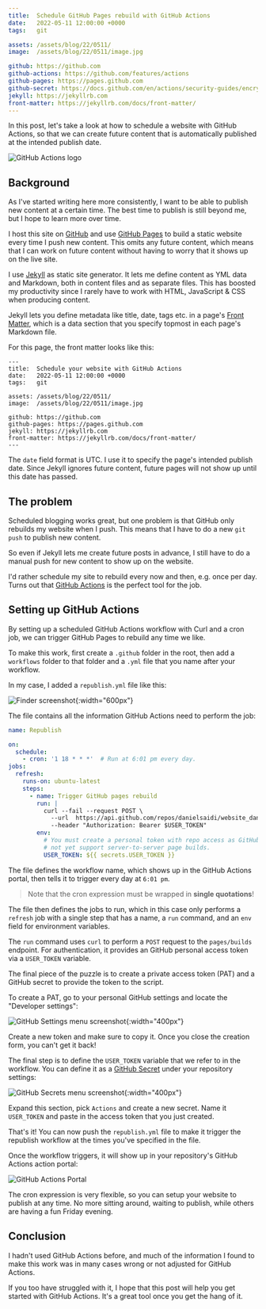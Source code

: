 ```yaml
---
title:  Schedule GitHub Pages rebuild with GitHub Actions
date:   2022-05-11 12:00:00 +0000
tags:   git

assets: /assets/blog/22/0511/
image:  /assets/blog/22/0511/image.jpg

github: https://github.com
github-actions: https://github.com/features/actions
github-pages: https://pages.github.com
github-secret: https://docs.github.com/en/actions/security-guides/encrypted-secrets
jekyll: https://jekyllrb.com
front-matter: https://jekyllrb.com/docs/front-matter/
---
```


In this post, let's take a look at how to schedule a website with GitHub Actions, so that we can create future content that is automatically published at the intended publish date.

![GitHub Actions logo]({{page.image}})


## Background

As I've started writing here more consistently, I want to be able to publish new content at a certain time. The best time to publish is still beyond me, but I hope to learn more over time.

I host this site on [GitHub]({{page.github}}) and use [GitHub Pages]({{page.github-pages}}) to build a static website every time I push new content. This omits any future content, which means that I can work on future content without having to worry that it shows up on the live site.

I use [Jekyll]({{page.jekyll}}) as static site generator. It lets me define content as YML data and Markdown, both in content files and as separate files. This has boosted my productivity since I rarely have to work with HTML, JavaScript & CSS when producing content.

Jekyll lets you define metadata like title, date, tags etc. in a page's [Front Matter]({{page.front-matter}}), which is a data section that you specify topmost in each page's Markdown file.

For this page, the front matter looks like this:

```
---
title:  Schedule your website with GitHub Actions
date:   2022-05-11 12:00:00 +0000
tags:   git

assets: /assets/blog/22/0511/
image:  /assets/blog/22/0511/image.jpg

github: https://github.com
github-pages: https://pages.github.com
jekyll: https://jekyllrb.com
front-matter: https://jekyllrb.com/docs/front-matter/
---
```

The `date` field format is UTC. I use it to specify the page's intended publish date. Since Jekyll ignores future content, future pages will not show up until this date has passed.


## The problem

Scheduled blogging works great, but one problem is that GitHub only rebuilds my website when I push. This means that I have to do a new `git push` to publish new content.

So even if Jekyll lets me create future posts in advance, I still have to do a manual push for new content to show up on the website.

I'd rather schedule my site to rebuild every now and then, e.g. once per day. Turns out that [GitHub Actions]({{page.github-actions}}) is the perfect tool for the job.


## Setting up GitHub Actions

By setting up a scheduled GitHub Actions workflow with Curl and a cron job, we can trigger GitHub Pages to rebuild any time we like.

To make this work, first create a `.github` folder in the root, then add a `workflows` folder to that folder and a `.yml` file that you name after your workflow.

In my case, I added a `republish.yml` file like this:

![Finder screenshot]({{page.assets}}finder.jpg){:width="600px"}

The file contains all the information GitHub Actions need to perform the job:

```yml
name: Republish

on:
  schedule:
    - cron: '1 18 * * *'  # Run at 6:01 pm every day.
jobs:
  refresh:
    runs-on: ubuntu-latest
    steps:
      - name: Trigger GitHub pages rebuild
        run: |
          curl --fail --request POST \
            --url  https://api.github.com/repos/danielsaidi/website_danielsaidi/pages/builds \
            --header "Authorization: Bearer $USER_TOKEN"
        env:
          # You must create a personal token with repo access as GitHub does
          # not yet support server-to-server page builds.
          USER_TOKEN: ${{ secrets.USER_TOKEN }}
```

The file defines the workflow name, which shows up in the GitHub Actions portal, then tells it to trigger every day at `6:01 pm`. 

> Note that the cron expression must be wrapped in **single quotations**!

The file then defines the jobs to run, which in this case only performs a `refresh` job with a single step that has a name, a `run` command, and an `env` field for environment variables.

The `run` command uses `curl` to perform a `POST` request to the `pages/builds` endpoint. For authentication, it provides an GitHub personal access token via a `USER_TOKEN` variable.

The final piece of the puzzle is to create a private access token (PAT) and a GitHub secret to provide the token to the script.

To create a PAT, go to your personal GitHub settings and locate the "Developer settings":

![GitHub Settings menu screenshot]({{page.assets}}github-settings-2.jpg){:width="400px"}

Create a new token and make sure to copy it. Once you close the creation form, you can't get it back!

The final step is to define the `USER_TOKEN` variable that we refer to in the workflow. You can define it as a [GitHub Secret]({{page.github-secret}}) under your repository settings:

![GitHub Secrets menu screenshot]({{page.assets}}github-secrets.jpg){:width="400px"}

Expand this section, pick `Actions` and create a new secret. Name it `USER_TOKEN` and paste in the access token that you just created.

That's it! You can now push the `republish.yml` file to make it trigger the republish workflow at the times you've specified in the file. 

Once the workflow triggers, it will show up in your repository's GitHub Actions action portal:

![GitHub Actions Portal]({{page.assets}}github-actions.jpg)

The cron expression is very flexible, so you can setup your website to publish at any time. No more sitting around, waiting to publish, while others are having a fun Friday evening.


## Conclusion

I hadn't used GitHub Actions before, and much of the information I found to make this work was in many cases wrong or not adjusted for GitHub Actions. 

If you too have struggled with it, I hope that this post will help you get started with GitHub Actions. It's a great tool once you get the hang of it.